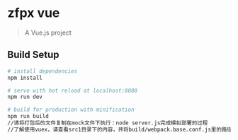 # zfpx vue

> A Vue.js project

## Build Setup

``` bash
# install dependencies
npm install

# serve with hot reload at localhost:8080
npm run dev

# build for production with minification
npm run build
//请将打包后的文件复制在mock文件下执行：node server.js完成模拟部署的过程
//了解使用vuex，请查看src1目录下的内容，并将build/webpack.base.conf.js里的路径改到src1中
```